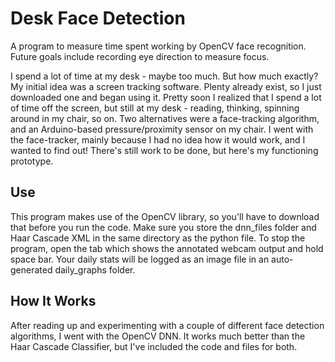 # Desk Face Detection
A program to measure time spent working by OpenCV face recognition. Future goals include recording eye direction to measure focus.

I spend a lot of time at my desk - maybe too much. But how much exactly? My initial idea was a screen tracking software. Plenty already exist, so I just downloaded one and began using it. Pretty soon I realized that I spend a lot of time off the screen, but still at my desk - reading, thinking, spinning around in my chair, so on. Two alternatives were a face-tracking algorithm, and an Arduino-based pressure/proximity sensor on my chair. I went with the face-tracker, mainly because I had no idea how it would work, and I wanted to find out! There's still work to be done, but here's my functioning prototype.
## Use
This program makes use of the OpenCV library, so you'll have to download that before you run the code. Make sure you store the dnn_files folder and Haar Cascade XML in the same directory as the python file. To stop the program, open the tab which shows the annotated webcam output and hold space bar. Your daily stats will be logged as an image file in an auto-generated daily_graphs folder.
## How It Works
After reading up and experimenting with a couple of different face detection algorithms, I went with the OpenCV DNN. It works much better than the Haar Cascade Classifier, but I've included the code and files for both.
